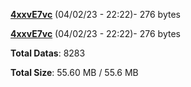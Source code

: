 [**4xxvE7vc**](/data/4xxvE7vc.txt) (04/02/23 - 22:22)- 276 bytes

[**4xxvE7vc**](/data/4xxvE7vc.txt) (04/02/23 - 22:22)- 276 bytes

**Total Datas**: 8283

**Total Size**: 55.60 MB / 55.6 MB